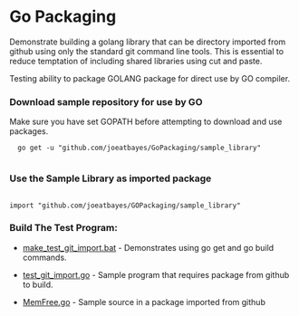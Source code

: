 # Go Packaging
Demonstrate building a golang library that can be directory imported from github using only the standard git command line tools.    This is essential to reduce temptation of including shared libraries using cut and paste.

Testing ability to package GOLANG package for direct use by GO compiler.  

### Download sample repository for use by GO 

Make sure you have set GOPATH before attempting to  download and use packages.

```
  go get -u "github.com/joeatbayes/GoPackaging/sample_library"
 
```



### Use the Sample Library as imported package

```

import "github.com/joeatbayes/GOPackaging/sample_library"
```



### Build The Test Program:

* [make_test_git_import.bat](make_test_git_import.bat) - Demonstrates using go get and go build commands.

* [test_git_import.go](test_git_import.go) - Sample program that requires package from github to build. 

* [MemFree.go](sample_library/MemFree.go) - Sample source in a package imported from github

  

